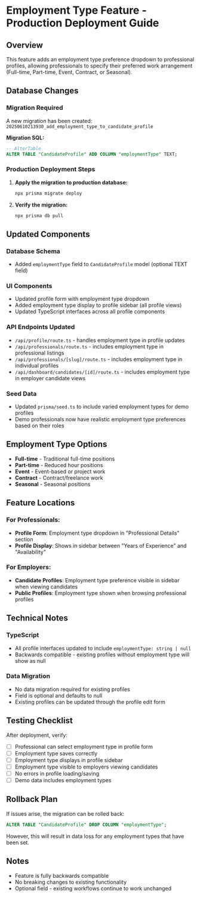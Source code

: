 # Employment Type Feature - Production Deployment Guide

## Overview
This feature adds an employment type preference dropdown to professional profiles, allowing professionals to specify their preferred work arrangement (Full-time, Part-time, Event, Contract, or Seasonal).

## Database Changes

### Migration Required
A new migration has been created: `20250610213930_add_employment_type_to_candidate_profile`

**Migration SQL:**
```sql
-- AlterTable
ALTER TABLE "CandidateProfile" ADD COLUMN "employmentType" TEXT;
```

### Production Deployment Steps

1. **Apply the migration to production database:**
   ```bash
   npx prisma migrate deploy
   ```

2. **Verify the migration:**
   ```bash
   npx prisma db pull
   ```

## Updated Components

### Database Schema
- Added `employmentType` field to `CandidateProfile` model (optional TEXT field)

### UI Components
- Updated profile form with employment type dropdown
- Added employment type display to profile sidebar (all profile views)
- Updated TypeScript interfaces across all profile components

### API Endpoints Updated
- `/api/profile/route.ts` - handles employment type in profile updates
- `/api/professionals/route.ts` - includes employment type in professional listings
- `/api/professionals/[slug]/route.ts` - includes employment type in individual profiles
- `/api/dashboard/candidates/[id]/route.ts` - includes employment type in employer candidate views

### Seed Data
- Updated `prisma/seed.ts` to include varied employment types for demo profiles
- Demo professionals now have realistic employment type preferences based on their roles

## Employment Type Options
- **Full-time** - Traditional full-time positions
- **Part-time** - Reduced hour positions
- **Event** - Event-based or project work
- **Contract** - Contract/freelance work
- **Seasonal** - Seasonal positions

## Feature Locations

### For Professionals:
- **Profile Form**: Employment type dropdown in "Professional Details" section
- **Profile Display**: Shows in sidebar between "Years of Experience" and "Availability"

### For Employers:
- **Candidate Profiles**: Employment type preference visible in sidebar when viewing candidates
- **Public Profiles**: Employment type shown when browsing professional profiles

## Technical Notes

### TypeScript
- All profile interfaces updated to include `employmentType: string | null`
- Backwards compatible - existing profiles without employment type will show as null

### Data Migration
- No data migration required for existing profiles
- Field is optional and defaults to null
- Existing profiles can be updated through the profile edit form

## Testing Checklist

After deployment, verify:
- [ ] Professional can select employment type in profile form
- [ ] Employment type saves correctly
- [ ] Employment type displays in profile sidebar
- [ ] Employment type visible to employers viewing candidates
- [ ] No errors in profile loading/saving
- [ ] Demo data includes employment types

## Rollback Plan

If issues arise, the migration can be rolled back:
```sql
ALTER TABLE "CandidateProfile" DROP COLUMN "employmentType";
```

However, this will result in data loss for any employment types that have been set.

## Notes
- Feature is fully backwards compatible
- No breaking changes to existing functionality
- Optional field - existing workflows continue to work unchanged 